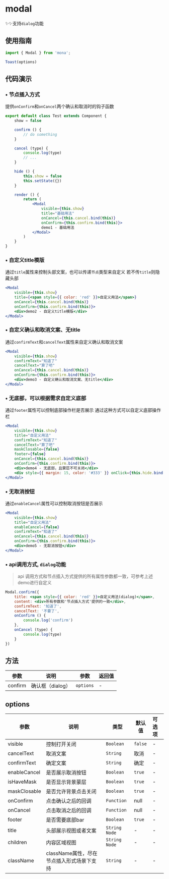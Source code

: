 # modal

✨✨支持`dialog`功能

## 使用指南
```jsx
import { Modal } from 'mona';

Toast(options)
```

## 代码演示

### • 节点插入方式
提供`onConfirm`和`onCancel`两个确认和取消时的钩子函数

```jsx
export default class Test extends Component {
	show = false

	confirm () {
		// do something
	}

	cancel (type) {
		console.log(type)
		// ...
	}

	hide () {
		this.show = false
		this.setState({})
	}

	render () {
		return (
			<Modal
            	visible={this.show}
            	title="基础用法"
            	onCancel={this.cancel.bind(this)}
            	onConfirm={this.confirm.bind(this)}>
            	demo1 - 基础用法
            </Modal>
		)
	}
}

```

### • 自定义title模版
通过`title`属性来控制头部文案，也可以传递`节点`类型来自定义
若不传`title`则隐藏头部

```jsx
<Modal
	visible={this.show}
	title={<span style={{ color: 'red' }}>自定义用法</span>}
	onCancel={this.cancel.bind(this)}
	onConfirm={this.confirm.bind(this)}>
	<div>demo2 - 自定义title模版</div>
</Modal>
```

### • 自定义确认和取消文案、无title
通过`confirmText`和`cancelText`属性来自定义确认和取消文案

```jsx
<Modal
	visible={this.show}
	confirmText="知道了"
	cancelText="算了吧"
	onCancel={this.cancel.bind(this)}
	onConfirm={this.confirm.bind(this)}>
	<div>demo3 - 自定义确认和取消文案、无title</div>
</Modal>
```

### • 无底部，可以根据需求自定义底部
通过`footer`属性可以控制底部操作栏是否展示
通过这种方式可以自定义底部操作栏

```jsx
<Modal
	visible={this.show}
	title="自定义用法"
	confirmText="知道了"
	cancelText="算了吧"
	maskClosable={false}
	footer={false}
	onCancel={this.cancel.bind(this)}
	onConfirm={this.confirm.bind(this)}>
	<div>demo4 - 无底部，且蒙层不可关闭</div>
	<div style={{ margin: 15, color: '#333' }} onClick={this.hide.bind(this)}>点我关闭</div>
</Modal>
```

### • 无取消按钮
通过`enableCancel`属性可以控制取消按钮是否展示

```jsx
<Modal
	visible={this.show}
	title="自定义用法"
	enableCancel={false}
	confirmText="知道了"
	onCancel={this.cancel.bind(this)}
	onConfirm={this.confirm.bind(this)}>
	<div>demo5 - 无取消按钮</div>
</Modal>
```

### • api调用方式, `dialog`功能

> api 调用方式和节点插入方式提供的所有属性参数都一致，可参考上述demo进行自定义

```jsx
Modal.confirm({
	title: <span style={{ color: 'red' }}>自定义用法(dialog)</span>,
	content: <div>所有参数和'节点插入方式'提供的一致</div>,
	confirmText: '知道了',
	cancelText: '不要了',
	onConfirm () {
		console.log('confirm')
	},
	onCancel (type) {
		console.log(type)
	}
})
```

## 方法

| 参数 | 说明 | 参数 | 返回值 |
| --- | --- | --- | :-- |
| confirm | 确认框（dialog） | `options` | - |

## options

| 参数 | 说明 | 类型 | 默认值 | 可选项 |
| --- | --- | --- | --- | :-- |
| visible | 控制打开关闭 | `Boolean` | `false` | - |
| cancelText | 取消文案 | `String` | 取消 | - |
| confirmText | 确定文案 | `String` | 确定 | - |
| enableCancel | 是否展示取消按钮 | `Boolean` | `true` | - |
| isHaveMask | 是否显示背景蒙层 | `Boolean` | `true` | - |
| maskClosable | 是否允许背景点击关闭 | `Boolean` | `true` | - |
| onConfirm | 点击确认之后的回调 | `Function` | null | - |
| onCancel | 点击取消之后的回调 | `Function` | null | - |
| footer | 是否需要底部bar | `Boolean` | `true` | - |
| title | 头部展示视图或者文案 | `String` `Node` | - | - |
| children | 内容区域视图 | `String` `Node` | - | - |
| className | className属性，尽在节点插入形式场景下支持 | `String` | - | - |
